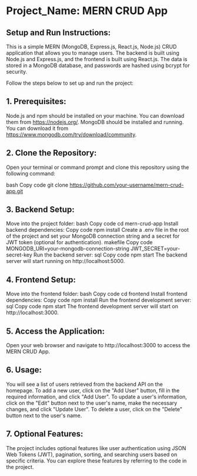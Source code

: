 
<h1>Project_Name: MERN CRUD App</h1>

<h2>Setup and Run Instructions:</h2>

This is a simple MERN (MongoDB, Express.js, React.js, Node.js) CRUD application that allows you to manage users. The backend is built using Node.js and Express.js, and the frontend is built using React.js. The data is stored in a MongoDB database, and passwords are hashed using bcrypt for security.

Follow the steps below to set up and run the project:

<h2>1. Prerequisites:</h2>

Node.js and npm should be installed on your machine. You can download them from https://nodejs.org/.
MongoDB should be installed and running. You can download it from https://www.mongodb.com/try/download/community.
<h2>2. Clone the Repository:</h2>
Open your terminal or command prompt and clone this repository using the following command:

bash
Copy code
git clone https://github.com/your-username/mern-crud-app.git
<h2>3. Backend Setup:</h2>

Move into the project folder:
bash
Copy code
cd mern-crud-app
Install backend dependencies:
Copy code
npm install
Create a .env file in the root of the project and set your MongoDB connection string and a secret for JWT token (optional for authentication).
makefile
Copy code
MONGODB_URI=your-mongodb-connection-string
JWT_SECRET=your-secret-key
Run the backend server:
sql
Copy code
npm start
The backend server will start running on http://localhost:5000.

<h2>4. Frontend Setup:</h2>

Move into the frontend folder:
bash
Copy code
cd frontend
Install frontend dependencies:
Copy code
npm install
Run the frontend development server:
sql
Copy code
npm start
The frontend development server will start on http://localhost:3000.

<h2>5. Access the Application:</h2>
Open your web browser and navigate to http://localhost:3000 to access the MERN CRUD App.

<h2>6. Usage:</h2>

You will see a list of users retrieved from the backend API on the homepage.
To add a new user, click on the "Add User" button, fill in the required information, and click "Add User".
To update a user's information, click on the "Edit" button next to the user's name, make the necessary changes, and click "Update User".
To delete a user, click on the "Delete" button next to the user's name.
<h2>7. Optional Features:</h2>

The project includes optional features like user authentication using JSON Web Tokens (JWT), pagination, sorting, and searching users based on specific criteria. You can explore these features by referring to the code in the project.